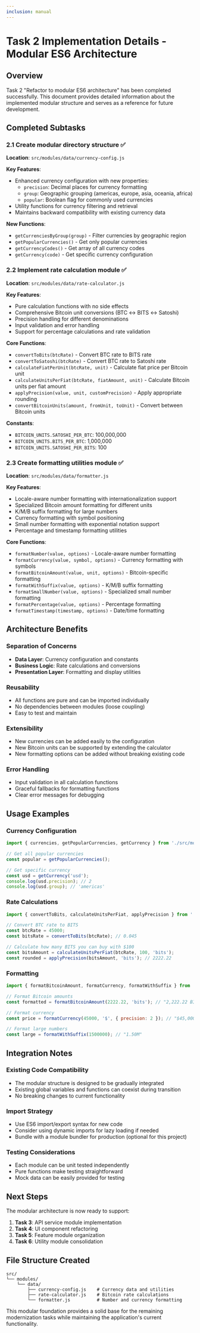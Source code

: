 ```yaml
---
inclusion: manual
---
```


# Task 2 Implementation Details - Modular ES6 Architecture

## Overview
Task 2 "Refactor to modular ES6 architecture" has been completed successfully. This document provides detailed information about the implemented modular structure and serves as a reference for future development.

## Completed Subtasks

### 2.1 Create modular directory structure ✅
**Location**: `src/modules/data/currency-config.js`

**Key Features**:
- Enhanced currency configuration with new properties:
  - `precision`: Decimal places for currency formatting
  - `group`: Geographic grouping (americas, europe, asia, oceania, africa)
  - `popular`: Boolean flag for commonly used currencies
- Utility functions for currency filtering and retrieval
- Maintains backward compatibility with existing currency data

**New Functions**:
- `getCurrenciesByGroup(group)` - Filter currencies by geographic region
- `getPopularCurrencies()` - Get only popular currencies
- `getCurrencyCodes()` - Get array of all currency codes
- `getCurrency(code)` - Get specific currency configuration

### 2.2 Implement rate calculation module ✅
**Location**: `src/modules/data/rate-calculator.js`

**Key Features**:
- Pure calculation functions with no side effects
- Comprehensive Bitcoin unit conversions (BTC ↔ BITS ↔ Satoshi)
- Precision handling for different denominations
- Input validation and error handling
- Support for percentage calculations and rate validation

**Core Functions**:
- `convertToBits(btcRate)` - Convert BTC rate to BITS rate
- `convertToSatoshi(btcRate)` - Convert BTC rate to Satoshi rate
- `calculateFiatPerUnit(btcRate, unit)` - Calculate fiat price per Bitcoin unit
- `calculateUnitsPerFiat(btcRate, fiatAmount, unit)` - Calculate Bitcoin units per fiat amount
- `applyPrecision(value, unit, customPrecision)` - Apply appropriate rounding
- `convertBitcoinUnits(amount, fromUnit, toUnit)` - Convert between Bitcoin units

**Constants**:
- `BITCOIN_UNITS.SATOSHI_PER_BTC`: 100,000,000
- `BITCOIN_UNITS.BITS_PER_BTC`: 1,000,000
- `BITCOIN_UNITS.SATOSHI_PER_BITS`: 100

### 2.3 Create formatting utilities module ✅
**Location**: `src/modules/data/formatter.js`

**Key Features**:
- Locale-aware number formatting with internationalization support
- Specialized Bitcoin amount formatting for different units
- K/M/B suffix formatting for large numbers
- Currency formatting with symbol positioning
- Small number formatting with exponential notation support
- Percentage and timestamp formatting utilities

**Core Functions**:
- `formatNumber(value, options)` - Locale-aware number formatting
- `formatCurrency(value, symbol, options)` - Currency formatting with symbols
- `formatBitcoinAmount(value, unit, options)` - Bitcoin-specific formatting
- `formatWithSuffix(value, options)` - K/M/B suffix formatting
- `formatSmallNumber(value, options)` - Specialized small number formatting
- `formatPercentage(value, options)` - Percentage formatting
- `formatTimestamp(timestamp, options)` - Date/time formatting

## Architecture Benefits

### Separation of Concerns
- **Data Layer**: Currency configuration and constants
- **Business Logic**: Rate calculations and conversions
- **Presentation Layer**: Formatting and display utilities

### Reusability
- All functions are pure and can be imported individually
- No dependencies between modules (loose coupling)
- Easy to test and maintain

### Extensibility
- New currencies can be added easily to the configuration
- New Bitcoin units can be supported by extending the calculator
- New formatting options can be added without breaking existing code

### Error Handling
- Input validation in all calculation functions
- Graceful fallbacks for formatting functions
- Clear error messages for debugging

## Usage Examples

### Currency Configuration
```javascript
import { currencies, getPopularCurrencies, getCurrency } from './src/modules/data/currency-config.js';

// Get all popular currencies
const popular = getPopularCurrencies();

// Get specific currency
const usd = getCurrency('usd');
console.log(usd.precision); // 2
console.log(usd.group); // 'americas'
```

### Rate Calculations
```javascript
import { convertToBits, calculateUnitsPerFiat, applyPrecision } from './src/modules/data/rate-calculator.js';

// Convert BTC rate to BITS
const btcRate = 45000;
const bitsRate = convertToBits(btcRate); // 0.045

// Calculate how many BITS you can buy with $100
const bitsAmount = calculateUnitsPerFiat(btcRate, 100, 'bits');
const rounded = applyPrecision(bitsAmount, 'bits'); // 2222.22
```

### Formatting
```javascript
import { formatBitcoinAmount, formatCurrency, formatWithSuffix } from './src/modules/data/formatter.js';

// Format Bitcoin amounts
const formatted = formatBitcoinAmount(2222.22, 'bits'); // "2,222.22 BITS"

// Format currency
const price = formatCurrency(45000, '$', { precision: 2 }); // "$45,000.00"

// Format large numbers
const large = formatWithSuffix(1500000); // "1.50M"
```

## Integration Notes

### Existing Code Compatibility
- The modular structure is designed to be gradually integrated
- Existing global variables and functions can coexist during transition
- No breaking changes to current functionality

### Import Strategy
- Use ES6 import/export syntax for new code
- Consider using dynamic imports for lazy loading if needed
- Bundle with a module bundler for production (optional for this project)

### Testing Considerations
- Each module can be unit tested independently
- Pure functions make testing straightforward
- Mock data can be easily provided for testing

## Next Steps

The modular architecture is now ready to support:
1. **Task 3**: API service module implementation
2. **Task 4**: UI component refactoring
3. **Task 5**: Feature module organization
4. **Task 6**: Utility module consolidation

## File Structure Created
```
src/
└── modules/
    └── data/
        ├── currency-config.js    # Currency data and utilities
        ├── rate-calculator.js    # Bitcoin rate calculations
        └── formatter.js          # Number and currency formatting
```

This modular foundation provides a solid base for the remaining modernization tasks while maintaining the application's current functionality.